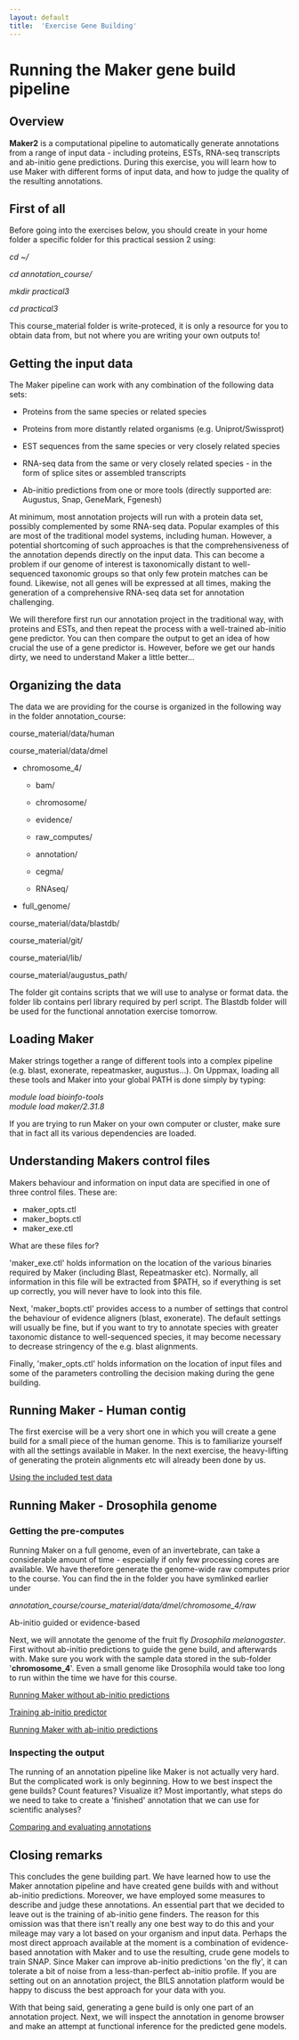 ```yaml
---
layout: default
title:  'Exercise Gene Building'
---
```


# Running the Maker gene build pipeline
## Overview

**Maker2** is a computational pipeline to automatically generate annotations from a range of input data - including proteins, ESTs, RNA-seq transcripts and ab-initio gene predictions. During this exercise, you will learn how to use Maker with different forms of input data, and how to judge the quality of the resulting annotations.

## First of all
Before going into the exercises below, you should create in your home folder a specific folder for this practical session 2 using:  

*cd ~/*

*cd annotation_course/*

*mkdir practical3*  

*cd practical3*  

This course\_material folder is write-proteced, it is only a resource for you to obtain data from, but not where you are writing your own outputs to!

## Getting the input data

The Maker pipeline can work with any combination of the following data sets:

* Proteins from the same species or related species  

* Proteins from more distantly related organisms (e.g. Uniprot/Swissprot)  

* EST sequences from the same species or very closely related species  

* RNA-seq data from the same or very closely related species - in the form of splice sites or assembled transcripts  

* Ab-initio predictions from one or more tools (directly supported are: Augustus, Snap, GeneMark, Fgenesh)  

At minimum, most annotation projects will run with a protein data set, possibly complemented by some RNA-seq data. Popular examples of this are most of the traditional model systems, including human. However, a potential shortcoming of such approaches is that the comprehensiveness of the annotation depends directly on the input data. This can become a problem if our genome of interest is taxonomically distant to well-sequenced taxonomic groups so that only few protein matches can be found. Likewise, not all genes will be expressed at all times, making the generation of a comprehensive RNA-seq data set for annotation challenging.

We will therefore first run our annotation project in the traditional way, with proteins and ESTs, and then repeat the process with a well-trained ab-initio gene predictor. You can then compare the output to get an idea of how crucial the use of a gene predictor is. However, before we get our hands dirty, we need to understand Maker a little better...

## Organizing the data

The data we are providing for the course is organized in the following way in the folder annotation\_course:

course\_material/data/human

course\_material/data/dmel

- chromosome_4/

  - bam/

  - chromosome/

  - evidence/

  - raw_computes/
  
  - annotation/
  
  - cegma/
  
  - RNAseq/

- full_genome/


course\_material/data/blastdb/

course\_material/git/

course\_material/lib/  

course\_material/augustus_path/

The folder git contains scripts that we will use to analyse or format data. 
the folder lib contains perl library required by perl script.
The Blastdb folder will be used for the functional annotation exercise tomorrow.


## Loading Maker

Maker strings together a range of different tools into a complex pipeline (e.g. blast, exonerate, repeatmasker, augustus...). On Uppmax, loading all these tools and Maker into your global PATH is done simply by typing:

<i>module load bioinfo-tools</i>  
<i>module load maker/2.31.8</i>  

If you are trying to run Maker on your own computer or cluster, make sure that in fact all its various dependencies are loaded.
## Understanding Makers control files

Makers behaviour and information on input data are specified in one of three control files. These are:

- maker_opts.ctl  
- maker_bopts.ctl  
- maker_exe.ctl

What are these files for?

'maker_exe.ctl' holds information on the location of the various binaries required by Maker (including Blast, Repeatmasker etc). Normally, all information in this file will be extracted from $PATH, so if everything is set up correctly, you will never have to look into this file.

Next, 'maker_bopts.ctl' provides access to a number of settings that control the behaviour of evidence aligners (blast, exonerate). The default settings will usually be fine, but if you want to try to annotate species with greater taxonomic distance to well-sequenced species, it may become necessary to decrease stringency of the e.g. blast alignments.

Finally, 'maker_opts.ctl' holds information on the location of input files and some of the parameters controlling the decision making during the gene building.

## Running Maker - Human contig

The first exercise will be a very short one in which you will create a gene build for a small piece of the human genome. This is to familiarize yourself with all the settings available in Maker. In the next exercise, the heavy-lifting of generating the protein alignments etc will already been done by us.

[Using the included test data](ExerciseHumanTestdata)
## Running Maker - Drosophila genome
### Getting the pre-computes

Running Maker on a full genome, even of an invertebrate, can take a considerable amount of time - especially if only few processing cores are available. We have therefore generate the genome-wide raw computes prior to the course. You can find the in the folder you have symlinked earlier under

*annotation\_course/course\_material/data/dmel/chromosome_4/raw*

Ab-initio guided or evidence-based

Next, we will annotate the genome of the fruit fly _Drosophila melanogaster_. First without ab-initio predictions to guide the gene build, and afterwards with. Make sure you work with the sample data stored in the sub-folder '<b>chromosome_4</b>'. Even a small genome like Drosophila would take too long to run within the time we have for this course.

[Running Maker without ab-initio predictions](ExcerciseMakerNoAbinit)

[Training ab-initio predictor](TrainingAbInitionpredictor.md)

[Running Maker with ab-initio predictions](ExcerciseMakerAbinit)
### Inspecting the output

The running of an annotation pipeline like Maker is not actually very hard. But the complicated work is only beginning. How to we best inspect the gene builds? Count features? Visualize it? Most importantly, what steps do we need to take to create a 'finished' annotation that we can use for scientific analyses?

[Comparing and evaluating annotations](ExcerciseMakerCompareAnnot)
## Closing remarks

This concludes the gene building part. We have learned how to use the Maker annotation pipeline and have created gene builds with and without ab-initio predictions. Moreover, we have employed some measures to describe and judge these annotations. An essential part that we decided to leave out is the training of ab-initio gene finders. The reason for this omission was that there isn't really any one best way to do this and your mileage may vary a lot based on your organism and input data. Perhaps the most direct approach available at the moment is a combination of evidence-based annotation with Maker and to use the resulting, crude gene models to train SNAP. Since Maker can improve ab-initio predictions 'on the fly', it can tolerate a bit of noise from a less-than-perfect ab-initio profile. If you are setting out on an annotation project, the BILS annotation platform would be happy to discuss the best approach for your data with you.

With that being said, generating a gene build is only one part of an annotation project. Next, we will inspect the annotation in genome browser and make an attempt at functional inference for the predicted gene models.
